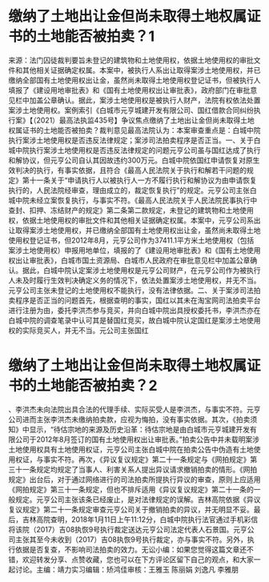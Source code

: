 # 缴纳了土地出让金但尚未取得土地权属证书的土地能否被拍卖？1

来源：法门囚徒裁判要旨未登记的建筑物和土地使用权，依据土地使用权的审批文件和其他相关证据确定权属。本案中，被执行人系出让取得案涉土地使用权，并已缴纳全部国有土地使用权出让金，虽然尚未取得土地使用权登记证书，但被执行人填报了《建设用地审批表》和《国有土地使用权出让审批表》，政府部门在审批意见栏中加盖公章确认。据此，案涉土地使用权是被执行人财产，法院有权依法处置案涉土地使用权。案例索引《白城市元亨城建开发有限公司、国红借款合同纠纷执行案》【（2021）最高法执监435号】‍争议焦点缴纳了土地出让金但尚未取得土地权属证书的土地能否被拍卖？裁判意见最高法院认为：本案审查重点是：白城中院执行案涉土地使用权是否违反法律规定；案涉司法拍卖程序是否正当。一、关于白城中院执行案涉土地使用权是否违反法律规定的问题元亨公司虽与国红达成了执行和解协议，但元亨公司自认其因故违约300万元。白城中院依国红申请恢复对原生效判决的执行，有事实依据，且符合《最高人民法院关于执行和解若干问题的规定》第十一条关于“申请执行人以被执行人一方不履行执行和解协议为由申请恢复执行的，人民法院经审查，理由成立的，裁定恢复执行”的规定。元亨公司主张白城中院未经立案恢复执行，与事实不符。《最高人民法院关于人民法院民事执行中查封、扣押、冻结财产的规定》第二条第二款规定，未登记的建筑物和土地使用权，依据土地使用权的审批文件和其他相关证据确定权属。本案中，元亨公司系出让取得案涉土地使用权，并已缴纳全部国有土地使用权出让金，虽然尚未取得土地使用权登记证书，但2012年8月，元亨公司作为37411.1平方米土地使用权（包括案涉土地使用权）申报用地单位，填报的了《建设用地审批表》和《国有土地使用权出让审批表》，白城市国土资源局、白城市人民政府在审批意见栏中加盖公章确认。据此，白城中院认定案涉土地使用权是元亨公司财产，在元亨公司作为被执行人未及时履行生效判决确定义务的情况下，依法处置案涉土地使用权，并无不当。元亨公司主张未登记的土地使用权不能执行，没有法律依据。二、关于案涉司法拍卖程序是否正当的问题首先，根据查明的事实，国红以其未在淘宝网司法拍卖平台进行注册为由，委托李洪杰参与竞买，并向白城中院出具授权委托书，李洪杰亦在白城中院的调查笔录中认可其是替国红竞买，故白城中院认定国红是案涉土地使用权的实际竞买人，并无不当。元公司主张国红

# 缴纳了土地出让金但尚未取得土地权属证书的土地能否被拍卖？2

、李洪杰未向法院出具合法的代理手续、实际买受人是李洪杰，与事实不符。元亨公司进而主张李洪杰未缴纳拍卖款，应视为悔拍，没有事实依据。其次，《拍卖须知》中显示，“待估宗地的来源及历史沿革：待估宗地是由白城市元亨城建开发有限公司于2012年8月签订的国有土地使用权出让审批表。”拍卖公告中并未载明案涉土地使用权具有土地使用权证，元亨公司主张白城中院在拍卖公告中伪造有土地使用权证，与事实不符。再次，《异议复议规定》第二十一条规定与《网拍规定》第三十一条规定均规定了当事人、利害关系人提出异议请求撤销拍卖的情形。《网拍规定》出台后，对于通过网络进行的司法拍卖所提执行异议的审查，原则上应适用《网拍规定》第三十一条规定，但也不排斥适用《异议复议规定》第二十一条的一般规定。元亨公司主张该条已经废止，是对法律规定的误解。吉林高院依据《异议复议规定》第二十一条规定审查元亨公司关于撤销拍卖的异议，并无明显不妥。最后，吉林高院查明，2018年1月11日上午11:12分，白城中院执行法官通过手机彩信将该院（2017）吉08执恢9号执行裁定送达元亨公司法定代表人石景国。元亨公司主张其至今未收到（2017）吉08执恢9号执行裁定，亦与事实不符。另外，执行依据是否复查，不影响司法拍卖的效力。无讼小编：如果您觉得这篇文章还不错，欢迎转发分享、点赞收藏，您也可以在下方评论区留下自己的观点，和大家一起讨论。主编：靖力实习编辑：矫鸿佳审核：王雅玉 陈丽娟 刘逸凡 李雅朋

